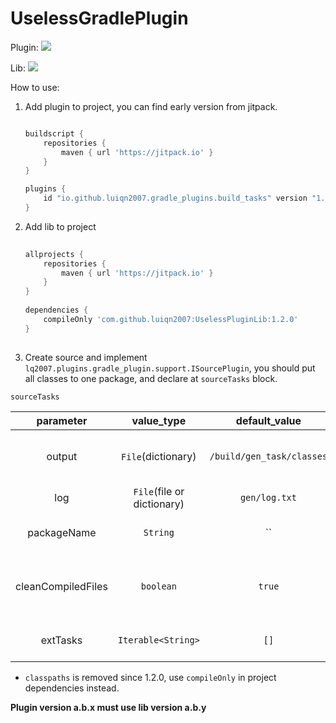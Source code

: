 # UselessGradlePlugin

Plugin: [![](https://jitpack.io/v/luiqn2007/UselessGradlePlugin.svg)](https://jitpack.io/#luiqn2007/UselessGradlePlugin)

Lib: [![](https://jitpack.io/v/luiqn2007/UselessPluginLib.svg)](https://jitpack.io/#luiqn2007/UselessPluginLib)

How to use:

1. Add plugin to project, you can find early version from jitpack.

   ```groovy

   buildscript {
       repositories {
           maven { url 'https://jitpack.io' }
       }
   }
   
   plugins {
       id "io.github.luiqn2007.gradle_plugins.build_tasks" version "1.2.0"
   }
   
   ```

2. Add lib to project

   ```groovy
    
   allprojects {
       repositories {
           maven { url 'https://jitpack.io' }
       }
   }
    
   dependencies {
       compileOnly 'com.github.luiqn2007:UselessPluginLib:1.2.0'
   }
    
   ```

3. Create source and implement `lq2007.plugins.gradle_plugin.support.ISourcePlugin`, you should put all classes to one
   package, and declare at `sourceTasks` block.

`sourceTasks`

|     parameter      |         value_type         |       default_value       | description                                 |
|:------------------:|:--------------------------:|:-------------------------:|---------------------------------------------|
|       output       |     `File`(dictionary)     | `/build/gen_task/classes` | dictionary to save the compiled file        |
|        log         | `File`(file or dictionary) |       `gen/log.txt`       | file to save log                            |
|    packageName     |          `String`          |            ``             | task source class package                   |
| cleanCompiledFiles |         `boolean`          |          `true`           | true if delete compiled file while finished |
|      extTasks      |     `Iterable<String>`     |           `[]`            | add task class from dependency              |

 - `classpaths` is removed since 1.2.0, use `compileOnly` in project dependencies instead.

**Plugin version a.b.x must use lib version a.b.y**
